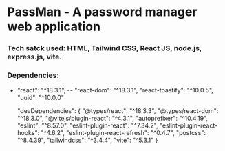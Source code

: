 # PassMan - A password manager web application

### Tech satck used: HTML, Tailwind CSS, React JS, node.js, express.js, vite.

### Dependencies: 

- "react": "^18.3.1",
-- "react-dom": "^18.3.1",
"react-toastify": "^10.0.5",
"uuid": "^10.0.0"

  "devDependencies": {
    "@types/react": "^18.3.3",
    "@types/react-dom": "^18.3.0",
    "@vitejs/plugin-react": "^4.3.1",
    "autoprefixer": "^10.4.19",
    "eslint": "^8.57.0",
    "eslint-plugin-react": "^7.34.2",
    "eslint-plugin-react-hooks": "^4.6.2",
    "eslint-plugin-react-refresh": "^0.4.7",
    "postcss": "^8.4.39",
    "tailwindcss": "^3.4.4",
    "vite": "^5.3.1"
  }
